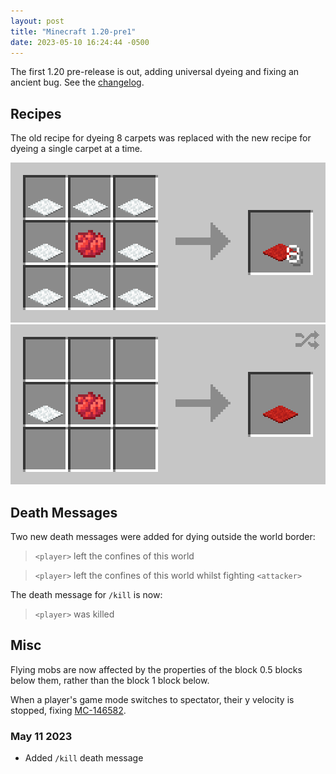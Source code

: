 ```yaml
---
layout: post
title: "Minecraft 1.20-pre1"
date: 2023-05-10 16:24:44 -0500
---
```


The first 1.20 pre-release is out, adding universal dyeing and fixing an ancient bug. See the [changelog](https://www.minecraft.net/en-us/article/minecraft-1-20-pre-release-1).

## Recipes

The old recipe for dyeing 8 carpets was replaced with the new recipe for dyeing a single carpet at a time.

![](/snapshots/img/1-20-pre1-red-carpet-old.png) ![](/snapshots/img/1-20-pre1-red-carpet-new.png)

## Death Messages

Two new death messages were added for dying outside the world border:

> `<player>` left the confines of this world

> `<player>` left the confines of this world whilst fighting `<attacker>`

The death message for `/kill` is now:

> `<player>` was killed

## Misc

Flying mobs are now affected by the properties of the block 0.5 blocks below them, rather than the block 1 block below.

When a player's game mode switches to spectator, their y velocity is stopped, fixing [MC-146582](https://bugs.mojang.com/browse/MC-146582).

### May 11 2023

- Added `/kill` death message

